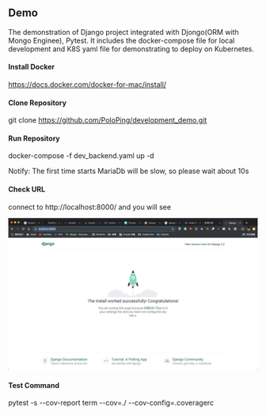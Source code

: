 ## Demo
The demonstration of Django project integrated with Djongo(ORM with Mongo Enginee), Pytest.
It includes the docker-compose file for local development and K8S yaml file for demonstrating to deploy on Kubernetes.

#### Install Docker
https://docs.docker.com/docker-for-mac/install/

#### Clone Repository
git clone https://github.com/PoloPing/development_demo.git

#### Run Repository
docker-compose -f dev_backend.yaml up -d

Notify: The first time starts MariaDb will be slow, so please wait about 10s

#### Check URL
connect to http://localhost:8000/ and you will see

![Alt text](pictures/index.png?raw=true)

#### Test Command
pytest -s --cov-report term --cov=./ --cov-config=.coveragerc


